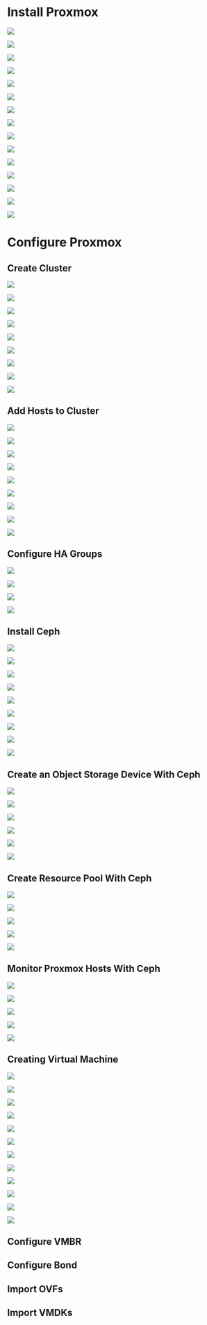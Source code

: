 # Install Proxmox

![](https://github.com/JonmarCorpuz/Procedures/blob/main/Proxmox/Assets/1%20-%20Copy.png)

![](https://github.com/JonmarCorpuz/Procedures/blob/main/Proxmox/Assets/2%20-%20Copy.png)

![](https://github.com/JonmarCorpuz/Procedures/blob/main/Proxmox/Assets/3%20-%20Copy.png)

![](https://github.com/JonmarCorpuz/Procedures/blob/main/Proxmox/Assets/4%20-%20Copy.png)

![](https://github.com/JonmarCorpuz/Procedures/blob/main/Proxmox/Assets/5%20-%20Copy.png)

![](https://github.com/JonmarCorpuz/Procedures/blob/main/Proxmox/Assets/6%20-%20Copy.png)

![](https://github.com/JonmarCorpuz/Procedures/blob/main/Proxmox/Assets/7%20-%20Copy.png)

![](https://github.com/JonmarCorpuz/Procedures/blob/main/Proxmox/Assets/8%20-%20Copy.png)

![](https://github.com/JonmarCorpuz/Procedures/blob/main/Proxmox/Assets/9%20-%20Copy.png)

![](https://github.com/JonmarCorpuz/Procedures/blob/main/Proxmox/Assets/10%20-%20Copy.png)

![](https://github.com/JonmarCorpuz/Procedures/blob/main/Proxmox/Assets/11%20-%20Copy.png)

![](https://github.com/JonmarCorpuz/Procedures/blob/main/Proxmox/Assets/12%20-%20Copy.png)

![](https://github.com/JonmarCorpuz/Procedures/blob/main/Proxmox/Assets/13%20-%20Copy.png)

![](https://github.com/JonmarCorpuz/Procedures/blob/main/Proxmox/Assets/14%20-%20Copy.png)

![](https://github.com/JonmarCorpuz/SecondBrain/blob/main/Assets/Whitespace.png)

# Configure Proxmox

## Create Cluster

![](https://github.com/JonmarCorpuz/Procedures/blob/main/Proxmox/Assets/Proxmox%20Create%20Cluster%20pt1.jpg)

![](https://github.com/JonmarCorpuz/Procedures/blob/main/Proxmox/Assets/Proxmox%20Create%20Cluster%20pt2.jpg)

![](https://github.com/JonmarCorpuz/Procedures/blob/main/Proxmox/Assets/Proxmox%20Create%20Cluster%20pt3.jpg)

![](https://github.com/JonmarCorpuz/Procedures/blob/main/Proxmox/Assets/Proxmox%20Create%20Cluster%20pt4.jpg)

![](https://github.com/JonmarCorpuz/Procedures/blob/main/Proxmox/Assets/Proxmox%20Create%20Cluster%20pt5.jpg)

![](https://github.com/JonmarCorpuz/Procedures/blob/main/Proxmox/Assets/Proxmox%20Create%20Cluster%20pt6.jpg)

![](https://github.com/JonmarCorpuz/Procedures/blob/main/Proxmox/Assets/Proxmox%20Create%20Cluster%20pt7.jpg)

![](https://github.com/JonmarCorpuz/Procedures/blob/main/Proxmox/Assets/Proxmox%20Create%20Cluster%20pt8.jpg)

![](https://github.com/JonmarCorpuz/Procedures/blob/main/Proxmox/Assets/Proxmox%20Create%20Cluster%20pt9.jpg)

## Add Hosts to Cluster

![](https://github.com/JonmarCorpuz/Procedures/blob/main/Proxmox/Assets/Proxmox%20Join%20Cluster%20pt0.jpg)

![](https://github.com/JonmarCorpuz/Procedures/blob/main/Proxmox/Assets/Proxmox%20Join%20Cluster%20pt1.jpg)

![](https://github.com/JonmarCorpuz/Procedures/blob/main/Proxmox/Assets/Proxmox%20Join%20Cluster%20pt2.jpg)

![](https://github.com/JonmarCorpuz/Procedures/blob/main/Proxmox/Assets/Proxmox%20Join%20Cluster%20pt3.jpg)

![](https://github.com/JonmarCorpuz/Procedures/blob/main/Proxmox/Assets/Proxmox%20Join%20Cluster%20pt4.jpg)

![](https://github.com/JonmarCorpuz/Procedures/blob/main/Proxmox/Assets/Proxmox%20Join%20Cluster%20pt5.jpg)

![](https://github.com/JonmarCorpuz/Procedures/blob/main/Proxmox/Assets/Proxmox%20Join%20Cluster%20pt6.jpg)

![](https://github.com/JonmarCorpuz/Procedures/blob/main/Proxmox/Assets/Proxmox%20Join%20Cluster%20pt7.jpg)

![](https://github.com/JonmarCorpuz/Procedures/blob/main/Proxmox/Assets/Proxmox%20Join%20Cluster%20pt8.jpg)

## Configure HA Groups

![](https://github.com/JonmarCorpuz/Procedures/blob/main/Proxmox/Assets/HA%20Groups%20pt1.jpg)

![](https://github.com/JonmarCorpuz/Procedures/blob/main/Proxmox/Assets/HA%20Groups%20pt2.jpg)

![](https://github.com/JonmarCorpuz/Procedures/blob/main/Proxmox/Assets/HA%20Groups%20pt3.jpg)

![](https://github.com/JonmarCorpuz/Procedures/blob/main/Proxmox/Assets/HA%20Groups%20pt4.jpg)

## Install Ceph

![](https://github.com/JonmarCorpuz/Procedures/blob/main/Proxmox/Assets/Ceph%20pt1.jpg)

![](https://github.com/JonmarCorpuz/Procedures/blob/main/Proxmox/Assets/Ceph%20pt2.jpg)

![](https://github.com/JonmarCorpuz/Procedures/blob/main/Proxmox/Assets/Ceph%20pt3.jpg)

![](https://github.com/JonmarCorpuz/Procedures/blob/main/Proxmox/Assets/Ceph%20pt4.jpg)

![](https://github.com/JonmarCorpuz/Procedures/blob/main/Proxmox/Assets/Ceph%20pt5.jpg)

![](https://github.com/JonmarCorpuz/Procedures/blob/main/Proxmox/Assets/Ceph%20pt6.jpg)

![](https://github.com/JonmarCorpuz/Procedures/blob/main/Proxmox/Assets/Ceph%20pt7.jpg)

![](https://github.com/JonmarCorpuz/Procedures/blob/main/Proxmox/Assets/Ceph%20pt8.jpg)

![](https://github.com/JonmarCorpuz/Procedures/blob/main/Proxmox/Assets/Ceph%20pt9.jpg)

## Create an Object Storage Device With Ceph

![](https://github.com/JonmarCorpuz/Procedures/blob/main/Proxmox/Assets/Ceph%20OSD%20pt1.jpg)

![](https://github.com/JonmarCorpuz/Procedures/blob/main/Proxmox/Assets/Ceph%20OSD%20pt2.jpg)

![](https://github.com/JonmarCorpuz/Procedures/blob/main/Proxmox/Assets/Ceph%20OSD%20pt3.jpg)

![](https://github.com/JonmarCorpuz/Procedures/blob/main/Proxmox/Assets/Ceph%20OSD%20pt4.jpg)

![](https://github.com/JonmarCorpuz/Procedures/blob/main/Proxmox/Assets/Ceph%20OSD%20pt5.jpg)

![](https://github.com/JonmarCorpuz/Procedures/blob/main/Proxmox/Assets/Ceph%20OSD%20pt6.jpg)

## Create Resource Pool With Ceph

![](https://github.com/JonmarCorpuz/Procedures/blob/main/Proxmox/Assets/Ceph%20Resource%20Pool%20pt1.jpg)

![](https://github.com/JonmarCorpuz/Procedures/blob/main/Proxmox/Assets/Ceph%20Resource%20Pool%20pt2.jpg)

![](https://github.com/JonmarCorpuz/Procedures/blob/main/Proxmox/Assets/Ceph%20Resource%20Pool%20pt3.jpg)

![](https://github.com/JonmarCorpuz/Procedures/blob/main/Proxmox/Assets/Ceph%20Resource%20Pool%20pt4.jpg)

![](https://github.com/JonmarCorpuz/Procedures/blob/main/Proxmox/Assets/Ceph%20Resource%20Pool%20pt5.jpg)

## Monitor Proxmox Hosts With Ceph

![](https://github.com/JonmarCorpuz/Procedures/blob/main/Proxmox/Assets/Ceph%20Monitor%20pt1.jpg)

![](https://github.com/JonmarCorpuz/Procedures/blob/main/Proxmox/Assets/Ceph%20Monitor%20pt2.jpg)

![](https://github.com/JonmarCorpuz/Procedures/blob/main/Proxmox/Assets/Ceph%20Monitor%20pt3.jpg)

![](https://github.com/JonmarCorpuz/Procedures/blob/main/Proxmox/Assets/Ceph%20Monitor%20pt4.jpg)

![](https://github.com/JonmarCorpuz/Procedures/blob/main/Proxmox/Assets/Ceph%20Monitor%20pt5.jpg)

## Creating Virtual Machine

![](https://github.com/JonmarCorpuz/Procedures/blob/main/Proxmox/Assets/Create%20VM%20pt1.jpg)

![](https://github.com/JonmarCorpuz/Procedures/blob/main/Proxmox/Assets/Create%20VM%20pt2.jpg)

![](https://github.com/JonmarCorpuz/Procedures/blob/main/Proxmox/Assets/Create%20VM%20pt3.jpg)

![](https://github.com/JonmarCorpuz/Procedures/blob/main/Proxmox/Assets/Create%20VM%20pt4.jpg)

![](https://github.com/JonmarCorpuz/Procedures/blob/main/Proxmox/Assets/Create%20VM%20pt5.jpg)

![](https://github.com/JonmarCorpuz/Procedures/blob/main/Proxmox/Assets/Create%20VM%20pt6.jpg)

![](https://github.com/JonmarCorpuz/Procedures/blob/main/Proxmox/Assets/Create%20VM%20pt7.jpg)

![](https://github.com/JonmarCorpuz/Procedures/blob/main/Proxmox/Assets/Create%20VM%20pt8.jpg)

![](https://github.com/JonmarCorpuz/Procedures/blob/main/Proxmox/Assets/Create%20VM%20pt9.jpg)

![](https://github.com/JonmarCorpuz/Procedures/blob/main/Proxmox/Assets/Create%20VM%20pt10.jpg)

![](https://github.com/JonmarCorpuz/Procedures/blob/main/Proxmox/Assets/Create%20VM%20pt11.jpg)

![](https://github.com/JonmarCorpuz/Procedures/blob/main/Proxmox/Assets/Create%20VM%20pt12.jpg)

## Configure VMBR

## Configure Bond

## Import OVFs

## Import VMDKs
